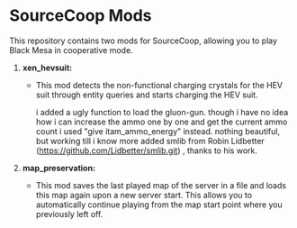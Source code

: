 # SourceCoop Mods

This repository contains two mods for SourceCoop, allowing you to play Black Mesa in cooperative mode.

1. **xen_hevsuit:**
   - This mod detects the non-functional charging crystals for the HEV suit through entity queries and starts charging the HEV suit.

     i added a ugly function to load the gluon-gun. though i have no idea how i can increase the ammo one by one and get the current ammo count i used "give itam_ammo_energy" instead. nothing beautiful, but working till i know more
     added smlib from Robin Lidbetter (https://github.com/Lidbetter/smlib.git) , thanks to his work.

2. **map_preservation:**
   - This mod saves the last played map of the server in a file and loads this map again upon a new server start. This allows you to automatically continue playing from the map start point where you previously left off.
